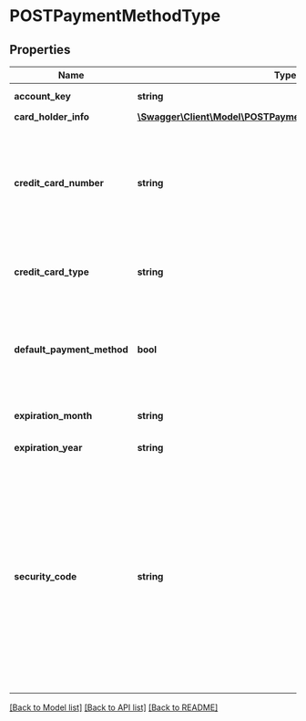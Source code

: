 # POSTPaymentMethodType

## Properties
Name | Type | Description | Notes
------------ | ------------- | ------------- | -------------
**account_key** | **string** | ID of the customer account to update. | 
**card_holder_info** | [**\Swagger\Client\Model\POSTPaymentMethodTypeCardHolderInfo**](POSTPaymentMethodTypeCardHolderInfo.md) |  | [optional] 
**credit_card_number** | **string** | Credit card number, a string of up to 16 characters. This field can only be set when creating a new payment method; it cannot be queried or updated. | 
**credit_card_type** | **string** | Possible values are: &#x60;Visa&#x60;, &#x60;MasterCard&#x60;, &#x60;AmericanExpress&#x60;, &#x60;Discover&#x60;. | 
**default_payment_method** | **bool** | Specify true to make this card the default payment method; otherwise, omit this parameter to keep the current default payment method. | [optional] 
**expiration_month** | **string** | Two-digit expiration month (01-12). | 
**expiration_year** | **string** | Four-digit expiration year. | 
**security_code** | **string** | The CVV or CVV2 security code for the credit card or debit card. Only required if changing expirationMonth, expirationYear, or cardHolderName. To ensure PCI compliance, this value isn&#39;t stored and can&#39;t be queried. For more information, see [How do I control what information Zuora sends over to the Payment Gateway?](https://knowledgecenter.zuora.com/kb/How_do_I_control_what_information_Zuora_sends_over_to_the_payment_gateway_when_verifying_payment_methods%3F) | [optional] 

[[Back to Model list]](../README.md#documentation-for-models) [[Back to API list]](../README.md#documentation-for-api-endpoints) [[Back to README]](../README.md)


